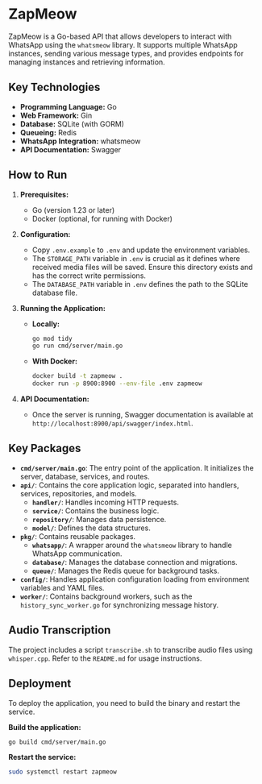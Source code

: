 # ZapMeow

ZapMeow is a Go-based API that allows developers to interact with WhatsApp using the `whatsmeow` library. It supports multiple WhatsApp instances, sending various message types, and provides endpoints for managing instances and retrieving information.

## Key Technologies

- **Programming Language:** Go
- **Web Framework:** Gin
- **Database:** SQLite (with GORM)
- **Queueing:** Redis
- **WhatsApp Integration:** whatsmeow
- **API Documentation:** Swagger

## How to Run

1.  **Prerequisites:**
    *   Go (version 1.23 or later)
    *   Docker (optional, for running with Docker)

2.  **Configuration:**
    *   Copy `.env.example` to `.env` and update the environment variables.
    *   The `STORAGE_PATH` variable in `.env` is crucial as it defines where received media files will be saved. Ensure this directory exists and has the correct write permissions.
    *   The `DATABASE_PATH` variable in `.env` defines the path to the SQLite database file.

3.  **Running the Application:**
    *   **Locally:**
        ```bash
        go mod tidy
        go run cmd/server/main.go
        ```
    *   **With Docker:**
        ```bash
        docker build -t zapmeow .
        docker run -p 8900:8900 --env-file .env zapmeow
        ```

4.  **API Documentation:**
    *   Once the server is running, Swagger documentation is available at `http://localhost:8900/api/swagger/index.html`.

## Key Packages

-   **`cmd/server/main.go`**: The entry point of the application. It initializes the server, database, services, and routes.
-   **`api/`**: Contains the core application logic, separated into handlers, services, repositories, and models.
    -   **`handler/`**: Handles incoming HTTP requests.
    -   **`service/`**: Contains the business logic.
    -   **`repository/`**: Manages data persistence.
    -   **`model/`**: Defines the data structures.
-   **`pkg/`**: Contains reusable packages.
    -   **`whatsapp/`**: A wrapper around the `whatsmeow` library to handle WhatsApp communication.
    -   **`database/`**: Manages the database connection and migrations.
    -   **`queue/`**: Manages the Redis queue for background tasks.
-   **`config/`**: Handles application configuration loading from environment variables and YAML files.
-   **`worker/`**: Contains background workers, such as the `history_sync_worker.go` for synchronizing message history.

## Audio Transcription

The project includes a script `transcribe.sh` to transcribe audio files using `whisper.cpp`. Refer to the `README.md` for usage instructions.

## Deployment

To deploy the application, you need to build the binary and restart the service.

**Build the application:**

```bash
go build cmd/server/main.go
```

**Restart the service:**

```bash
sudo systemctl restart zapmeow
```
